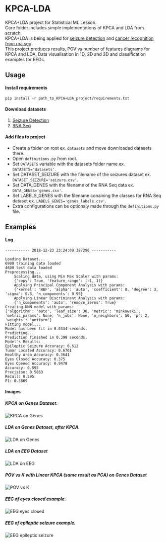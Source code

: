 # KPCA-LDA
KPCA+LDA project for Statistical ML Lesson.  
Core folder includes simple implementations of KPCA and LDA from scratch.  
KPCA+LDA is being applied for [seizure detection](http://archive.ics.uci.edu/ml/datasets/Epileptic+Seizure+Recognition) 
and [cancer recognition from rna seq](http://archive.ics.uci.edu/ml/datasets/gene+expression+cancer+RNA-Seq).  
This project produces results, POV vs number of features diagrams for KPCA and LDA, Data visualisation in 1D, 2D and 3D and classification examples for EEGs.

## Usage
#### Install requirements
`pip install -r path_to_KPCA+LDA_project/requirements.txt`

#### Download datasets
1. [Seizure Detection](http://archive.ics.uci.edu/ml/datasets/Epileptic+Seizure+Recognition)  
2. [RNA Seq](http://archive.ics.uci.edu/ml/datasets/gene+expression+cancer+RNA-Seq)

#### Add files to project
* Create a folder on root ex. `datasets` and move downloaded datasets there.
* Open `definitions.py` from root.
* Set `DATASETS` variable with the datasets folder name ex. `DATASETS='datasets'`.
* Set DATASET_SEIZURE with the filename of the seizures dataset ex. `DATASET_SEIZURE='seizure.csv'`.
* Set DATA_GENES with the filename of the RNA Seq data ex. `DATA_GENES='genes.csv'`.
* Set LABELS_GENES with the filename conaining the classes for RNA Seq dataset ex. `LABELS_GENES='genes_labels.csv'`.
* Extra configurations can be optionaly made through the `definitions.py` file.

## Examples
#### Log
```
----------- 2018-12-23 23:24:09.387296 -----------

Loading Dataset...
6900 training data loaded
4600 test data loaded
Preprocessing...
	Scaling data, using Min Max Scaler with params:
	{'copy': True, 'feature_range': (-1, 1)}
	Applying Principal Component Analysis with params:
	{'kernel': 'RBF', 'alpha': 'auto', 'coefficient': 0, 'degree': 3, 'sigma': 0.3, 'n_components': 0.95}
	Applying Linear Discriminant Analysis with params:
	{'n_components': 'auto', 'remove_zeros': True}
Creating KNN model with params:
{'algorithm': 'auto', 'leaf_size': 30, 'metric': 'minkowski', 'metric_params': None, 'n_jobs': None, 'n_neighbors': 50, 'p': 2, 'weights': 'uniform'}
Fitting model...
Model has been fit in 0.0334 seconds.
Predicting...
Prediction finished in 0.398 seconds.
Model's Results:
Epileptic Seizure Accuracy: 0.612
Tumor Located Accuracy: 0.6761
Healthy Area Accuracy: 0.3641
Eyes Closed Accuracy: 0.375
Eyes Opened Accuracy: 0.9478
Accuracy: 0.595
Precision: 0.5863
Recall: 0.595
F1: 0.5869
```

#### Images

##### KPCA on Genes Dataset.
![KPCA on Genes](./examples/Genes_KPCA.png)

##### LDA on Genes Dataset, after KPCA.
![LDA on Genes](./examples/Genes_LDA.png)

##### LDA on EEG Dataset
![LDA on EEG](./examples/EEG_LDA.png)

##### POV vs K with Linear KPCA (same result as PCA) on Genes Dataset
![POV vs K](./examples/POV_vs_K.png)

##### EEG of eyes closed example.
![EEG eyes closed](./examples/EEG_eyes_closed.png)

##### EEG of epileptic seizure example.
![EEG epileptic seizure](./examples/EEG_epileptic.png)
